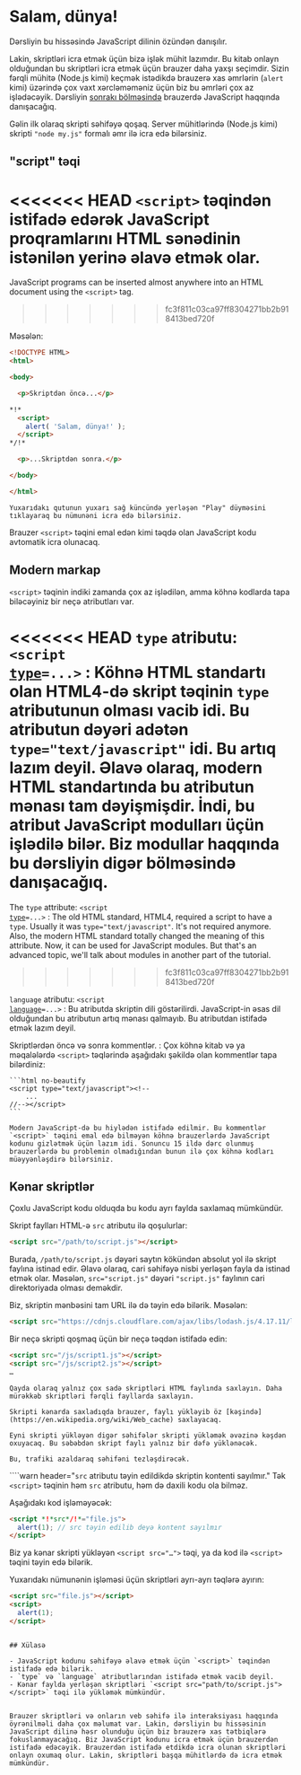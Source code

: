# Salam, dünya!

Dərsliyin bu hissəsində JavaScript dilinin özündən danışılır.

Lakin, skriptləri icra etmək üçün bizə işlək mühit lazımdır. Bu kitab onlayn olduğundan bu skriptləri icra etmək üçün brauzer daha yaxşı seçimdir. Sizin fərqli mühitə (Node.js kimi) keçmək istədikdə brauzerə xas əmrlərin (`alert` kimi) üzərində çox vaxt xərcləməməniz üçün biz bu əmrləri çox az işlədəcəyik. Dərsliyin [sonrakı bölməsində](/ui) brauzerdə JavaScript haqqında danışacağıq.

Gəlin ilk olaraq skripti səhifəyə qoşaq. Server mühitlərində (Node.js kimi) skripti `"node my.js"` formalı əmr ilə icra edə bilərsiniz.


## "script" təqi

<<<<<<< HEAD
`<script>` təqindən istifadə edərək JavaScript proqramlarını HTML sənədinin istənilən yerinə əlavə etmək olar.
=======
JavaScript programs can be inserted almost anywhere into an HTML document using the `<script>` tag.
>>>>>>> fc3f811c03ca97ff8304271bb2b918413bed720f

Məsələn:

```html run height=100
<!DOCTYPE HTML>
<html>

<body>

  <p>Skriptdən öncə...</p>

*!*
  <script>
    alert( 'Salam, dünya!' );
  </script>
*/!*

  <p>...Skriptdən sonra.</p>

</body>

</html>
```

```online
Yuxarıdakı qutunun yuxarı sağ küncündə yerləşən "Play" düyməsini tıklayaraq bu nümunəni icra edə bilərsiniz.
```

Brauzer `<script>` təqini emal edən kimi təqdə olan JavaScript kodu avtomatik icra olunacaq.


## Modern markap

`<script>` təqinin indiki zamanda çox az işlədilən, amma köhnə kodlarda tapa biləcəyiniz bir neçə atributları var.

<<<<<<< HEAD
`type` atributu: <code>&lt;script <u>type</u>=...&gt;</code>
: Köhnə HTML standartı olan HTML4-də skript təqinin `type` atributunun olması vacib idi. Bu atributun dəyəri adətən `type="text/javascript"` idi. Bu artıq lazım deyil. Əlavə olaraq, modern HTML standartında bu atributun mənası tam dəyişmişdir. İndi, bu atribut JavaScript modulları üçün işlədilə bilər. Biz modullar haqqında bu dərsliyin digər bölməsində danışacağıq.
=======
The `type` attribute: <code>&lt;script <u>type</u>=...&gt;</code>
: The old HTML standard, HTML4, required a script to have a `type`. Usually it was `type="text/javascript"`. It's not required anymore. Also, the modern HTML standard totally changed the meaning of this attribute. Now, it can be used for JavaScript modules. But that's an advanced topic, we'll talk about modules in another part of the tutorial.
>>>>>>> fc3f811c03ca97ff8304271bb2b918413bed720f

`language` atributu: <code>&lt;script <u>language</u>=...&gt;</code>
: Bu atributda skriptin dili göstərilirdi. JavaScript-in əsas dil olduğundan bu atributun artıq mənası qalmayıb. Bu atributdan istifadə etmək lazım deyil.

Skriptlərdən öncə və sonra kommentlər.
: Çox köhnə kitab və ya məqalələrdə `<script>` təqlərində aşağıdakı şəkildə olan kommentlər tapa bilərdiniz:

    ```html no-beautify
    <script type="text/javascript"><!--
        ...
    //--></script>
    ```

    Modern JavaScript-də bu hiylədən istifadə edilmir. Bu kommentlər `<script>` təqini emal edə bilməyən köhnə brauzerlərdə JavaScript kodunu gizlətmək üçün lazım idi. Sonuncu 15 ildə dərc olunmuş brauzerlərdə bu problemin olmadığından bunun ilə çox köhnə kodları müəyyənləşdirə bilərsiniz.


## Kənar skriptlər

Çoxlu JavaScript kodu olduqda bu kodu ayrı faylda saxlamaq mümkündür.

Skript faylları HTML-ə `src` atributu ilə qoşulurlar:

```html
<script src="/path/to/script.js"></script>
```

Burada, `/path/to/script.js` dəyəri saytın kökündən absolut yol ilə skript faylına istinad edir. Əlavə olaraq, cari səhifəyə nisbi yerləşən fayla da istinad etmək olar. Məsələn, `src="script.js"` dəyəri `"script.js"` faylının cari direktoriyada olması deməkdir.

Biz, skriptin mənbəsini tam URL ilə də təyin edə bilərik. Məsələn:

```html
<script src="https://cdnjs.cloudflare.com/ajax/libs/lodash.js/4.17.11/lodash.js"></script>
```

Bir neçə skripti qoşmaq üçün bir neçə təqdən istifadə edin:

```html
<script src="/js/script1.js"></script>
<script src="/js/script2.js"></script>
…
```

```smart
Qayda olaraq yalnız çox sadə skriptləri HTML faylında saxlayın. Daha mürəkkəb skriptləri fərqli fayllarda saxlayın.

Skripti kənarda saxladıqda brauzer, faylı yükləyib öz [kəşində](https://en.wikipedia.org/wiki/Web_cache) saxlayacaq.

Eyni skripti yükləyən digər səhifələr skripti yükləmək əvəzinə kəşdən oxuyacaq. Bu səbəbdən skript faylı yalnız bir dəfə yüklənəcək.

Bu, trafiki azaldaraq səhifəni tezləşdirəcək.
```

````warn header="`src` atributu təyin edildikdə skriptin kontenti sayılmır."
Tək `<script>` təqinin həm `src` atributu, həm də daxili kodu ola bilməz.

Aşağıdakı kod işləməyəcək:

```html
<script *!*src*/!*="file.js">
  alert(1); // src təyin edilib deyə kontent sayılmır
</script>
```

Biz ya kənar skripti yükləyən `<script src="…">` təqi, ya da kod ilə `<script>` təqini təyin edə bilərik.

Yuxarıdakı nümunənin işləməsi üçün skriptləri ayrı-ayrı təqlərə ayırın:

```html
<script src="file.js"></script>
<script>
  alert(1);
</script>
```
````

## Xülasə

- JavaScript kodunu səhifəyə əlavə etmək üçün `<script>` təqindən istifadə edə bilərik.
- `type` və `language` atributlarından istifadə etmək vacib deyil.
- Kənar faylda yerləşən skriptləri `<script src="path/to/script.js"></script>` təqi ilə yükləmək mümkündür.


Brauzer skriptləri və onların veb səhifə ilə interaksiyası haqqında öyrənilməli daha çox məlumat var. Lakin, dərsliyin bu hissəsinin JavaScript dilinə həsr olunduğu üçün biz brauzerə xas tətbiqlərə fokuslanmayacağıq. Biz JavaScript kodunu icra etmək üçün brauzerdən istifadə edəcəyik. Brauzerdən istifadə etdikdə icra olunan skriptləri onlayn oxumaq olur. Lakin, skriptləri başqa mühitlərdə də icra etmək mümkündür.
